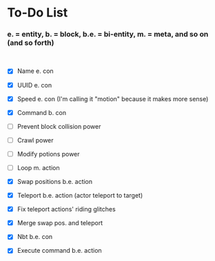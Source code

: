 # To-Do List
### e. = entity, b. = block, b.e. = bi-entity, m. = meta, and so on (and so forth)
<br>

- [x] Name e. con

- [x] UUID e. con

- [x] Speed e. con (I'm calling it "motion" because it makes more sense)

- [x] Command b. con

- [ ] Prevent block collision power

- [ ] Crawl power

- [ ] Modify potions power

- [ ] Loop m. action

- [x] Swap positions b.e. action

- [x] Teleport b.e. action (actor teleport to target)

- [x] Fix teleport actions' riding glitches

- [x] Merge swap pos. and teleport

- [x] Nbt b.e. con 

- [x] Execute command b.e. action
